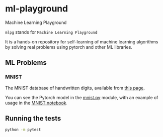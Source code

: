 # ml-playground
Machine Learning Playground

`mlpg` stands for `Machine Learning Playground`

It is a hands-on repository for self-learning of machine learning algorithms by solving real problems using pytorch and other ML libraries.

## ML Problems

### MNIST

The MNIST database of handwritten digits, available from [this page](http://yann.lecun.com/exdb/mnist/).

You can see the Pytorch model in the [mnist.py](./mlpg/models/mnist.py) module, with an example of usage in the [MNIST notebook](./notebooks/mnist.ipynb).


## Running the tests

```bash
python -m pytest
```
